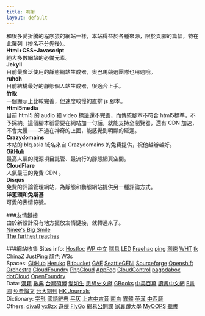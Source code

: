 ```yaml
---
title: 鳴謝
layout: default
---
```

和很多愛折騰的程序猿的網站一樣，本站得益於各種來源，限於頁腳的篇幅，特在此羅列（排名不分先後）。  
**Html+CSS+Javascript**  
絕大多數網站的必備元素。  
**Jekyll**  
目前最廣泛使用的靜態網站生成器，奧巴馬競選團隊也用過哦。  
**ruhoh**  
目前結構最好的靜態個人站生成器，很適合上手。  
**竹取**  
一個顯示上比較完善，但速度較慢的直排 js 腳本。  
**Html5media**  
目前 html5 的 audio 和 video 標籤還不完善，而傳統腳本不符合 html5標準，不予採納。這個腳本祇需要在網站加一句話，就能支持全瀏覽器，還有 CDN 加速，不會太慢——不過在神奇的上國，能感覺到明顯的延遲。  
**Crazydomains**  
本站的 blq.asia 域名來自 Crazydomains 的免費提供，祝他越辦越好。  
**GitHub**  
最高人氣的開源項目託管、最流行的靜態網頁空間。  
**CloudFlare**  
人氣最旺的免費 CDN 。  
**Disqus**  
免費的評論管理網站，為靜態和動態網站提供另一種評論方式。  
**洋蔥頭和兔斯基**  
可愛的表情符號。  

###友情鏈接  
由於新設計沒有地方擺放友情鏈接，就轉過來了。  
<a href="http://ninee.org/" rel="external">Ninee's Big Smile</a>  
<a href="http://mingzhenzhen.wordpress.com/" rel="external">The furthest reaches</a>

###網站收集
Sites info: <a href="http://hostloc.com" rel="external">Hostloc</a> <a href="http://wordpress.org.cn" rel="external">WP 中文</a> <a href="http://sofree.tw" rel="external">喘息</a> <a href="http://lowendbox.com/" rel="external">LED</a> <a href="http://www.freehao123.com/" rel="external">Freehao</a> <a href="http://ping.chinaz.com" rel="external">ping</a> <a href="http://cesubao.com/" rel="external">測速</a> <a href="http://webhostingtalk.com/" rel="external">WHT</a> <a href="http://my.dot.tk/cgi-bin/amb/landing.dottk?nr=376371::8075676::1" rel="external">tk</a> <a href="http://chinaz.com/" rel="external">ChinaZ</a> <a href="http://just-ping.com/" rel="external">JustPing</a> <a href="http://book.wyfwgw.com/color.htm" rel="external">顏色</a> <a href="http://w3school.com.cn/index.html" rel="external">W3s</a>  
Spaces: <a href="https://github.com/" rel="external">GitHub</a> <a href="http://www.heroku.com/" rel="external">Heruko</a> <a href="https://bitbucket.org/" rel="external">Bitbucket</a> <a href="https://appengine.google.com/" rel="external">GAE</a> <a href="https://seattlegeni.cs.washington.edu/" rel="external">SeattleGENI</a> <a href="http://sf.net" rel="external">Sourceforge</a> <a href="https://openshift.redhat.com/app/" rel="external">Openshift</a> <a href="http://orchestra.io" rel="external">Orchestra</a> <a href="" rel="external"></a> <a href="http://www.cloudfoundry.com/" rel="external">CloudFoundry</a> <a href="http://www.phpcloud.com/" rel="external">PhpCloud</a> <a href="http://appfog.com/" rel="external">AppFog</a> <a href="https://www.cloudcontrol.com" rel="external">CloudControl</a> <a href="https://pagodabox.com/" rel="external">pagodabox</a> <a href="https://www.dotcloud.com/" rel="external">dotCloud</a> <a href="http://www.openfoundry.org" rel="external">OpenFoundry</a>  
Data: <a href="http://hanji.sinica.edu.tw/index.html?" rel="external"> 漢籍</a> <a href="http://www.xueleku.com/?fromuid=158" rel="external">數典</a> <a href="http://ndltd.ncl.edu.tw" rel="external">台灣碩博</a> <a href="http://forum.er07.com/index.php" rel="external">愛如生</a> <a href="http://ctext.org/zh" rel="external">思想史文獻</a> <a href="http://books.google.com.tw/" rel="external"> GBooks</a> <a href="http://www.cadal.zju.edu.cn/Index.action" rel="external">中美百萬</a> <a href="http://www.rbook.net/" rel="external">讀書中文網</a> <a href="https://www.eshuyuan.net" rel="external">E書園</a> <a href="http://www.paper800.com/" rel="external">免費論文</a> <a href="http://www.press.ntu.edu.tw/ejournal/index.asp" rel="external">台大期刊</a> <a href="http://sunzi1.lib.hku.hk/hkjo/index.jsp" rel="external">HK Journals</a>  
Dictionary: <a href="http://chineseetymology.org" rel="external">字形</a> <a href="http://140.111.34.46/newDict/dict/index.html" rel="external">國語辭典</a> <a href="http://zhgc.com/pz/pz.asp" rel="external">平仄</a> <a href="http://eastling.org/oc/oldage.aspx" rel="external">上古</a><a href="http://eastling.org/tdfweb/midage.aspx" rel="external">中古音</a> <a href="http://eastling.org/tdfweb/cmp.aspx?name=122" rel="external">南白</a> <a href="http://dict.variants.moe.edu.tw/main.htm" rel="external">異體</a> <a href="http://cdict.freetcp.com" rel="external">英漢</a> <a href="http://db1x.sinica.edu.tw/sinocal/" rel="external"> 中西曆</a>  
Others: <a href="http://diva8.com" rel="external">diva8</a> <a href="http://yx8zx.com" rel="external">yx8zx</a> <a href="http://patch.ali213.net" rel="external">遊俠</a> <a href="http://flygo.net/bbs" rel="external">FlyGo</a> <a href="http://v.163.com/open/" rel="external">網易公開課</a> <a href="http://v.163.com/open/" rel="external">家裏蹲大學</a> <a href="http://www2.myoops.org/main.php" rel="external">MyOOPS</a> <a href="http://jiachangdushu.com" rel="external">聽書</a>